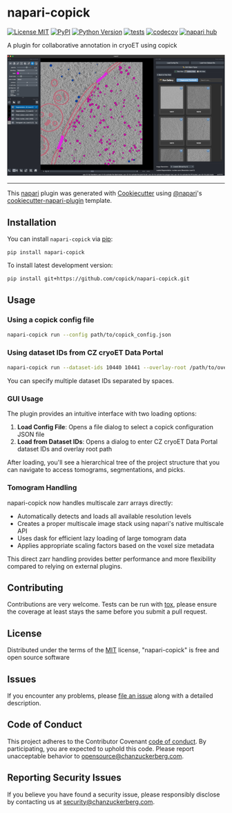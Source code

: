 # napari-copick

[![License MIT](https://img.shields.io/pypi/l/napari-copick.svg?color=green)](https://github.com/kephale/napari-copick/raw/main/LICENSE)
[![PyPI](https://img.shields.io/pypi/v/napari-copick.svg?color=green)](https://pypi.org/project/napari-copick)
[![Python Version](https://img.shields.io/pypi/pyversions/napari-copick.svg?color=green)](https://python.org)
[![tests](https://github.com/kephale/napari-copick/workflows/tests/badge.svg)](https://github.com/kephale/napari-copick/actions)
[![codecov](https://codecov.io/gh/kephale/napari-copick/branch/main/graph/badge.svg)](https://codecov.io/gh/kephale/napari-copick)
[![napari hub](https://img.shields.io/endpoint?url=https://api.napari-hub.org/shields/napari-copick)](https://napari-hub.org/plugins/napari-copick)

A plugin for collaborative annotation in cryoET using copick

![interface.png](https://github.com/copick/napari-copick/raw/main/docs/assets/interface.png)

----------------------------------

This [napari] plugin was generated with [Cookiecutter] using [@napari]'s [cookiecutter-napari-plugin] template.

<!--
Don't miss the full getting started guide to set up your new package:
https://github.com/napari/cookiecutter-napari-plugin#getting-started

and review the napari docs for plugin developers:
https://napari.org/stable/plugins/index.html
-->

## Installation

You can install `napari-copick` via [pip]:

    pip install napari-copick

To install latest development version:

    pip install git+https://github.com/copick/napari-copick.git

## Usage

### Using a copick config file

```bash
napari-copick run --config path/to/copick_config.json
```

### Using dataset IDs from CZ cryoET Data Portal

```bash
napari-copick run --dataset-ids 10440 10441 --overlay-root /path/to/overlay_root
```

You can specify multiple dataset IDs separated by spaces.

### GUI Usage

The plugin provides an intuitive interface with two loading options:

1. **Load Config File**: Opens a file dialog to select a copick configuration JSON file
2. **Load from Dataset IDs**: Opens a dialog to enter CZ cryoET Data Portal dataset IDs and overlay root path

After loading, you'll see a hierarchical tree of the project structure that you can navigate to access tomograms, segmentations, and picks.

### Tomogram Handling

napari-copick now handles multiscale zarr arrays directly:

- Automatically detects and loads all available resolution levels
- Creates a proper multiscale image stack using napari's native multiscale API
- Uses dask for efficient lazy loading of large tomogram data
- Applies appropriate scaling factors based on the voxel size metadata

This direct zarr handling provides better performance and more flexibility compared to relying on external plugins.

## Contributing

Contributions are very welcome. Tests can be run with [tox], please ensure
the coverage at least stays the same before you submit a pull request.

## License

Distributed under the terms of the [MIT] license,
"napari-copick" is free and open source software

## Issues

If you encounter any problems, please [file an issue] along with a detailed description.

[napari]: https://github.com/napari/napari
[Cookiecutter]: https://github.com/audreyr/cookiecutter
[@napari]: https://github.com/napari
[MIT]: http://opensource.org/licenses/MIT
[cookiecutter-napari-plugin]: https://github.com/napari/cookiecutter-napari-plugin

[file an issue]: https://github.com/kephale/napari-copick/issues

[napari]: https://github.com/napari/napari
[tox]: https://tox.readthedocs.io/en/latest/
[pip]: https://pypi.org/project/pip/
[PyPI]: https://pypi.org/

## Code of Conduct

This project adheres to the Contributor Covenant [code of conduct](https://github.com/chanzuckerberg/.github/blob/main/CODE_OF_CONDUCT.md). By participating, you are expected to uphold this code. Please report unacceptable behavior to [opensource@chanzuckerberg.com](mailto:opensource@chanzuckerberg.com).

## Reporting Security Issues

If you believe you have found a security issue, please responsibly disclose by contacting us at [security@chanzuckerberg.com](mailto:security@chanzuckerberg.com).
